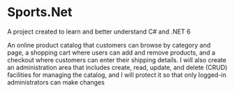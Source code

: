# Sports.Net
A project created to learn and better understand C# and .NET 6

An online product catalog that customers can browse by category and page, a shopping cart 
where users can add and remove products, and a checkout where customers can enter their shipping details. 
I will also create an administration area that includes create, read, update, and delete (CRUD) facilities for 
managing the catalog, and I will protect it so that only logged-in administrators can make changes
